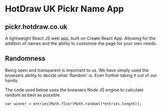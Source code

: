 # HotDraw UK Pickr Name App

## pickr.hotdraw.co.uk

A lightweight React JS web app, built on Create React App. Allowing for the addition of names and the ability to customise the page for your own needs.

## Randomness

Being open and transparent is important to us. We have simply used the browsers ability to decide what 'Random' is. Even further taking it out of our hands.

The code used below uses the browsers Node JS engine to calculate random as best as possible. 

`var winner = entries[Math.floor(Math.random()*entries.length)];`